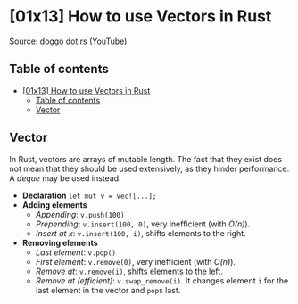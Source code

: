 # [01x13] How to use Vectors in Rust

Source: [doggo dot rs (YouTube)](https://www.youtube.com/watch?v=gqeuTxM945c)

## Table of contents

- [\[01x13\] How to use Vectors in Rust](#01x13-how-to-use-vectors-in-rust)
  - [Table of contents](#table-of-contents)
  - [Vector](#vector)

## Vector

In Rust, vectors are arrays of mutable length.
The fact that they exist does not mean that they should be used extensively, as they hinder performance.
A *deque* may be used instead.

- **Declaration**
  `let mut v = vec![...];`
- **Adding elements**
  - *Appending*: `v.push(100)`
  - *Prepending*: `v.insert(100, 0)`, very inefficient (with *O(n)*).
  - *Insert at x*: `v.insert(100, i)`, shifts elements to the right.
- **Removing elements**
  - *Last element*: `v.pop()`
  - *First element*: `v.remove(0)`, very inefficient (with *O(n)*).
  - *Remove at*: `v.remove(i)`, shifts elements to the left.
  - *Remove at (efficient)*: `v.swap_remove(i)`. It changes element `i` for the last element in the vector and `pop`s last.
